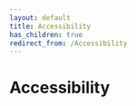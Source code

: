 ```yaml
---
layout: default
title: Accessibility
has_children: true
redirect_from: /Accessibility
---
```


# Accessibility
